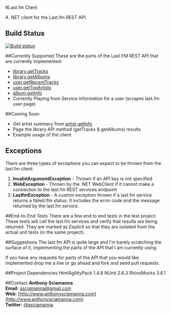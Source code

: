 #Last.fm Client

A .NET client for the Last.fm REST API.
## Build Status
[![Build status](https://ci.appveyor.com/api/projects/status/e703ayk1nydyngqm)](https://ci.appveyor.com/project/asciamanna/lastfmclient)

##Currently Supported
These are the parts of the Last.FM REST API that are currently implemented:  

* [library.getTracks](http://www.last.fm/api/show/library.getTracks "library.getTracks")
* [library.getAlbums](http://www.last.fm/api/show/library.getAlbums "library.getAlbums")
* [user.getRecentTracks](http://www.last.fm/api/show/user.getRecentTracks "user.getRecentTracks")
* [user.getTopArtists](http://http://www.last.fm/api/show/user.getTopArtists "user.getTopArtists")
* [album.getInfo](http://www.last.fm/api/show/album.getInfo  "album.getInfo")
* Currently Playing from Service information for a user (scrapes last.fm user page)

##Coming Soon
* Get artist summary from [artist.getInfo](http://www.last.fm/api/show/artist.getInfo "artist.getInfo") 
* Page the library API method (getTracks & getAlbums) results
* Example usage of the client

## Exceptions
There are three types of exceptions you can expect to be thrown from the last.fm client:  
1. **InvalidArgumentException** - Thrown if an API key is not specified  
2. **WebException** - Thrown by the .NET WebClient if it cannot make a connection to the last.fm REST services endpoint  
3. **LastfmException** - A custom exception thrown if a last.fm service returns a failed lfm status. It includes the error code and the message returned by the last.fm service.  

##End-to-End Tests
There are a few end to end tests in the test project. These tests will call the last.fm services and verify that results are being returned. They are marked as _Explicit_ so that they are isolated from the actual unit tests (in the same project).

##Suggestions
The last.fm API is quite large and I'm barely scratching the surface of it, implementing the parts of the API that I am currently using. 
<p>
If you have any requests for parts of the API that you would like implemented drop me a line or go ahead and fork and send pull requests.
</p>
##Project Dependencies
HtmlAgilityPack 1.4.8  
NUnit 2.6.3  
RhinoMocks 3.6.1

##Contact
**Anthony Sciamanna**
<br/>
**Email:** asciamanna@gmail.com  
**Web:** [http://www.anthonysciamanna.com](http://www.anthonysciamanna.com)  
**Twitter:** [@asciamanna](http://www.twitter.com/asciamanna)


